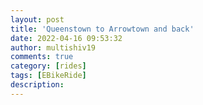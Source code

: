 ```yaml
---
layout: post
title: 'Queenstown to Arrowtown and back'
date: 2022-04-16 09:53:32
author: multishiv19
comments: true
category: [rides]
tags: [EBikeRide]
description: 
---
```


<div width='100%' class='strava-embed-placeholder' data-embed-type='activity' data-embed-id='6993906010'></div>
<script src='https://strava-embeds.com/embed.js'></script>
